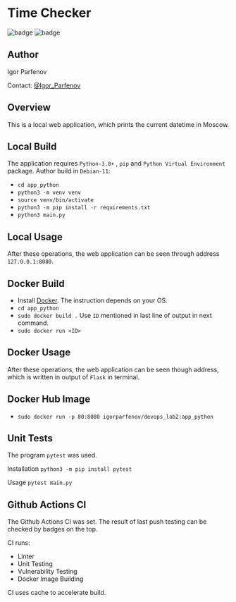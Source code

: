 # Time Checker

![badge](https://github.com/ParfenovIgor/labs/actions/workflows/app_python.yml/badge.svg?branch=lab3)
![badge](https://github.com/ParfenovIgor/labs/actions/workflows/app_php.yml/badge.svg?branch=lab3)

## Author

Igor Parfenov

Contact: [@Igor_Parfenov](https://t.me/Igor_Parfenov)

## Overview

This is a local web application, which prints the current datetime in Moscow.

## Local Build

The application requires `Python-3.8+` , `pip` and `Python Virtual Environment` package.
Author build in `Debian-11`:

* `cd app_python`
* `python3 -m venv venv`
* `source venv/bin/activate`
* `python3 -m pip install -r requirements.txt`
* `python3 main.py`

## Local Usage

After these operations, the web application can be seen through address `127.0.0.1:8080`.

## Docker Build

* Install [Docker](https://docs.docker.com/). The instruction depends on your OS.
* `cd app_python`
* `sudo docker build .` Use `ID` mentioned in last line of output in next command.
* `sudo docker run <ID>`

## Docker Usage

After these operations, the web application can be seen though address, which is
written in output of `Flask` in terminal.

## Docker Hub Image

* `sudo docker run -p 80:8080 igorparfenov/devops_lab2:app_python`

## Unit Tests

The program `pytest` was used.

Installation `python3 -m pip install pytest`

Usage `pytest main.py`

## Github Actions CI

The Github Actions CI was set. The result of last push testing can be checked by badges on the top.

CI runs:

* Linter
* Unit Testing
* Vulnerability Testing
* Docker Image Building

CI uses cache to accelerate build.

